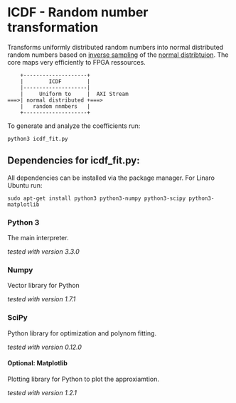 ICDF - Random number transformation
===================================

Transforms uniformly distributed random numbers into normal distributed
random numbers based on [inverse sampling][1] of the [normal distribtuion][2]. 
The core maps very efficiently to FPGA ressources.

[1]: http://en.wikipedia.org/wiki/Inverse_transform_sampling
[2]: http://en.wikipedia.org/wiki/Normal_distribution

```     
    +--------------------+    
    |        ICDF        |    
    |--------------------|    
    |     Uniform to     |  AXI Stream  
===>| normal distributed +===>
    |   random nnmbers   |    
    +--------------------+    
```

To generate and analyze the coefficients run:
```
python3 icdf_fit.py
```

Dependencies for icdf_fit.py:
-----------------------------

All dependencies can be installed via the package manager. For Linaro Ubuntu run:
```
sudo apt-get install python3 python3-numpy python3-scipy python3-matplotlib
```

### Python 3 ###
  
The main interpreter.

*tested with version 3.3.0*

### Numpy ###

Vector library for Python

*tested with version 1.7.1*

### SciPy ###

Python library for optimization and polynom fitting.

*tested with version 0.12.0*

#### Optional: Matplotlib ####

Plotting library for Python to plot the approxiamtion.

*tested with version 1.2.1*

